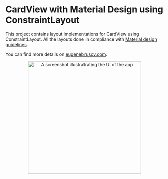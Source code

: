 # CardView with Material Design using ConstraintLayout
This project contains layout implementations for CardView using ConstraintLayout. All the layouts done in compliance with [Material design guidelines](https://material.io/guidelines/components/cards.html#cards-content-blocks).

You can find more details on [eugenebrusov.com](http://eugenebrusov.com/cardview-with-constraintlayout/).

<p align="center">
    <img src="https://github.com/eugenebrusov/cards/blob/master/screenshot_w360.png" alt="A screenshot illustratrating the UI of the app" width="360">
</p>
